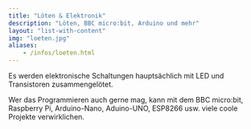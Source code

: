 ```yaml
---
title: "Löten & Elektronik"
description: "Löten, BBC micro:bit, Arduino und mehr"
layout: "list-with-content"
img: "loeten.jpg"
aliases:
    - /infos/loeten.html
---
```


 Es werden elektronische Schaltungen hauptsächlich mit LED und Transistoren zusammengelötet.
 
 Wer das Programmieren auch gerne mag, kann mit dem BBC micro:bit, Raspberry Pi, Arduino-Nano, Aduino-UNO, ESP8266 usw. viele coole Projekte verwirklichen.
